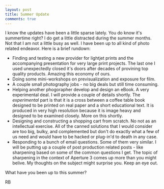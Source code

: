 ```yaml
---
layout: post
title: Summer Update
comments: true
---
```

I know the updates have been a little sparse lately. You do know it's summertime right? I do get a little distracted during the summer months. Not that I am not a little busy as well. I have been up to all kind of photo related endeavor. Here is a brief rundown:
<ul>
	<li>Finding and testing a new provider for lightjet prints and the accompanying presentation for very large print projects. The last one I used unexpectedly closed it's doors after decades of provining top quality products. Amazing this economy of ours.</li>
	<li>Doing some mini-workshops on previsualization and exposure for film.</li>
	<li>A couple small photography jobs - no big deals but still time consuming.</li>
	<li>Helping another phogorapher develop and design an eBook. A very experimental deal. I will provide a couple of details shortly. The <em>experimental</em> part is that it is a cross between a coffee table book designed to be printed on real paper and a short educational text. It is produced in very high resolution because it is image heavy and designed to be examined closely. More on this shortly.</li>
	<li>Designing and constructing a shopping cart from scratch. No not as an intellectual exercise. All of the canned solutions that I would consider are too big, bulky, and complemented but don't do exactly what a few of us need and would have to be hacked or plug-in'd to death in any case.</li>
	<li>Responding to a bunch of email questions. Some of them very similar. I will be putting up a couple of post production related posts - like sharpening based on some of the common questions I get. The topic of sharpening in the context of Aperture 3 comes up more than you might belive. My thoughts on the subject might surprise you. Keep an eye out.</li>
</ul>
What have you been up to this summer?

RB